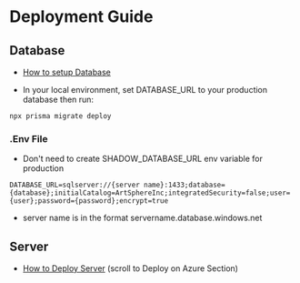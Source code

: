 # Deployment Guide

## Database
* [How to setup Database](https://www.youtube.com/watch?v=6joGkZMVX4o)

* In your local environment, set DATABASE_URL to your production database then run:
```
npx prisma migrate deploy
```
### .Env File
* Don't need to create SHADOW_DATABASE_URL env variable for production
```
DATABASE_URL=sqlserver://{server name}:1433;database={database};initialCatalog=ArtSphereInc;integratedSecurity=false;user={user};password={password};encrypt=true
```
* server name is in the format servername.database.windows.net

## Server
* [How to Deploy Server](https://learn.microsoft.com/en-us/azure/app-service/quickstart-nodejs?tabs=linux&pivots=development-environment-vscode) (scroll to Deploy on Azure Section)
